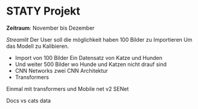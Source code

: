 # STATY Projekt

**Zeitraum**: November bis Dezember 

*Streamlit*
Der User soll die möglichkeit haben 100 Bilder zu Importieren
Um das Modell zu Kalibieren.
- Import von 100 Bilder 
Ein Datensatz von Katze und Hunden 
- Und weiter 500 Bilder wo Hunde und Katzen nicht drauf sind
- CNN Networks  zwei CNN Architektur
- Transformers 


Einmal mit transformers und 
Mobile net v2
SENet

Docs vs cats data